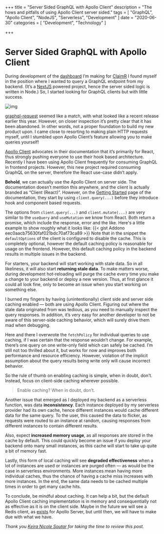 +++
title = "Server Sided GraphQL with Apollo Client"
description = "The hows and pitfalls of using Apollo Client server sided."
tags = [
    "GraphQL",
    "Apollo Client",
    "NodeJS",
    "Serverless",
    "Development"
]
date = "2020-06-30"
categories = [
    "Development",
    "Technology"
]

+++

# Server Sided GraphQL with Apollo Client

During development of the [dashboard](https://dashboard.claimr.tools/) I’m making for [ClaimR](https://claimr.tools/) I found myself in the position where I wanted to query a GraphQL endpoint from my backend. (It’s a [NextJS](https://nextjs.org/) powered project, hence the server sided logic is written in Node.) So, I started looking for GraphQL clients but with little success.

![img](/img/blog/server-sided-graphql-with-apollo-client_header.png)

[graphql-request](https://github.com/prisma-labs/graphql-request) seemed like a match, with what looked like a recent release earlier this year. However, on closer inspection it’s pretty clear that it has been abandoned. In other words, not a proper foundation to build my new product upon. I came close to resorting to making plain HTTP requests myself, until I stumbled upon Apollo Client’s feature allowing you to make queries yourself!

[Apollo Client](https://www.apollographql.com/docs/react/) advocates in their documentation that it’s primarily for React, thus strongly pushing everyone to use their hook based architecture. Recently I have been using Apollo Client frequently for consuming GraphQL in frontend projects. However, this new project required consuming GraphQL on the server, therefore the React use-case didn’t apply.

**Behold**, we can actually use the Apollo Client on server side. The documentation doesn’t mention this anywhere, and the client is actually branded as “Client (React)”. However, on the [Getting Started](https://www.apollographql.com/docs/react/get-started/) page of the documentation, they start by using `client.query(...)` before they introduce hook and component based requests.

The options from `client.query(...)` and `client.mutate(...)` are very similar to the `useQuery` and `useMutation` we know from React. Both return a promise, which include the response, error and the like. Here's a little example to show roughly what it looks like:
{{< gist Addono eec0aacb75630faf021bdc70af73ca89 >}}
Note that in the snippet the `defaultOptions` of the client is configured to disable the cache. This is completely optional, however the default caching policy is reasonable for usage on the frontend. However, this default caching policy in the backend results in multiple issues in the backend.

For starters, your backend will start working with stale data. So in all likeliness, it will also start **returning stale data**. To make matters worse, during development hot-reloading will purge the cache every time you make a change to your backend or deploy a new version. Thus, at first glance it could all look fine, only to become an issue when you start working on something else.

I burned my fingers by having (unintentionally) client side and server side caching enabled — both are using Apollo Client. Figuring out where the stale data originated from was tedious, as you need to manually inspect the query responses. In addition, it’s very easy for another developer to not be aware of this server-side caching behavior, which will surely drive them mad when debugging.

Here and there I overwrote the `fetchPolicy` for individual queries to use caching, if I was certain that the response wouldn’t change. For example, there’s one query on one write-only field which can safely be cached. I’m still not too thrilled about it, but works for now and improves both performance and resource efficiency. However, violation of the implicit assumption about the query results being write only will cause incorrect behavior.

So the rule of thumb on enabling caching is simple, when in doubt, don't. Instead, focus on client-side caching wherever possible.

> Enable caching? When in doubt, don’t.

Another issue that emerged as I deployed my backend as a serverless function, was data **inconsistency**. Each instance deployed by my serverless provider had its own cache, hence different instances would cache different data for the same query. To the user, this caused the data to flicker, as requests were routed to an instance at random, causing responses from different instances to contain different results.

Also, expect **increased memory usage**, as all responses are stored in the cache by default. This could quickly become an issue if you deploy your backend onto many small instances, as this cache will start to take up quite a bit of memory fast.

Lastly, this form of local caching will see **degraded effectiveness** when a lot of instances are used or instances are purged often — as would be the case in serverless environments. More instances mean having more individual caches, thus the chance of having a cache miss increases with more instances. In the end, the same data needs to be cached multiple times in order to get many cache hits.

To conclude, be mindful about caching. It can help a bit, but the default Apollo Client caching implementation is in memory and consequentially not as effective as it is on the client side. Maybe in the future we will see a Redis client, as [exists](https://www.npmjs.com/package/apollo-server-cache-redis) for Apollo Server, but until then, we will have to make due with what we have.

*Thank you* [*Keira Nicole Soutar*](https://ksoutar.com/) *for taking the time to review this post.*